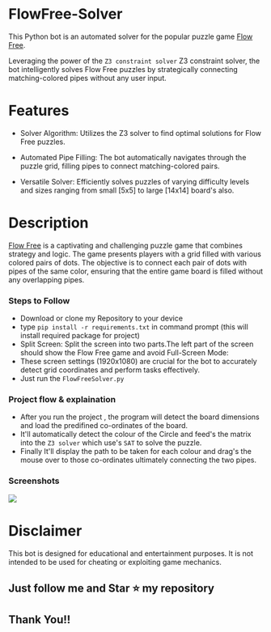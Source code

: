# FlowFree-Solver
This Python bot is an automated solver for the popular puzzle game [Flow Free](https://www.bigduckgames.com/flowfree).

Leveraging the power of the  `Z3 constraint solver` Z3 constraint solver, the bot intelligently solves Flow Free puzzles by strategically connecting matching-colored pipes without any user input.

# Features

- Solver Algorithm: Utilizes the Z3 solver to find optimal solutions for Flow Free puzzles.

- Automated Pipe Filling: The bot automatically navigates through the puzzle grid, filling pipes to connect matching-colored pairs.

- Versatile Solver: Efficiently solves puzzles of varying difficulty levels and sizes ranging from small [5x5] to large [14x14] board's also.

# Description

[Flow Free](https://www.bigduckgames.com/flowfree) is a captivating and challenging puzzle game that combines strategy and logic. The game presents players with a grid filled with various colored pairs of dots. The objective is to connect each pair of dots with pipes of the same color, ensuring that the entire game board is filled without any overlapping pipes.

### Steps to Follow
- Download or clone my Repository to your device
- type `pip install -r requirements.txt` in command prompt (this will install required package for project)
- Split Screen: Split the screen into two parts.The left part of the screen should show the Flow Free game and avoid Full-Screen Mode:
- These screen settings (1920x1080) are crucial for the bot to accurately detect grid coordinates and perform tasks effectively.
- Just run the `FlowFreeSolver.py`

### Project flow & explaination

- After you run the project , the program will detect the board dimensions and load the predifined co-ordinates of the board.
- It'll automatically detect the colour of the Circle and feed's the matrix into the `Z3 solver` which use's `SAT` to solve the puzzle.
- Finally It'll display the path to be taken for each colour and drag's the mouse over to those co-ordinates ultimately connecting the two pipes.
  
### Screenshots

<img src='https://github.com/MusadiqPasha/FlowFree-Solver/blob/main/demo.gif'>


# Disclaimer
This bot is designed for educational and entertainment purposes. It is not intended to be used for cheating or exploiting game mechanics.

## Just follow me and Star ⭐ my repository 
## Thank You!!
